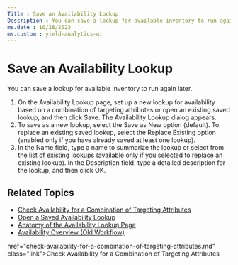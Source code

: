 ```yaml
---
Title : Save an Availability Lookup
Description : You can save a lookup for available inventory to run again later.
ms.date : 10/28/2023
ms.custom : yield-analytics-ui
---
```



# Save an Availability Lookup



You can save a lookup for available inventory to run again later.

1.  On the Availability Lookup page, set up a new lookup for
    availability based on a combination of targeting attributes or open
    an existing saved lookup, and then
    click Save. The Availability
    Lookup dialog appears.
2.  To save as a new lookup, select the Save as New option (default). To
    replace an existing saved lookup, select the Replace Existing option
    (enabled only if you have already saved at least one lookup).
3.  In the Name field, type a name to
    summarize the lookup or select from the list of existing lookups
    (available only if you selected to replace an existing lookup). In
    the Description field, type a
    detailed description for the lookup, and then
    click OK.


## Related Topics

- <a
  href="check-availability-for-a-combination-of-targeting-attributes.md"
  class="xref">Check Availability for a Combination of Targeting
  Attributes</a>
- <a href="open-a-saved-availability-lookup.md" class="xref">Open a
  Saved Availability Lookup</a>
- <a href="anatomy-of-the-availability-lookup-page.md"
  class="xref">Anatomy of the Availability Lookup Page</a>
- <a href="availability-overview-old-workflow.md"
  class="xref">Availability Overview (Old Workflow)</a>






href="check-availability-for-a-combination-of-targeting-attributes.md"
class="link">Check Availability for a Combination of Targeting
Attributes</a>






